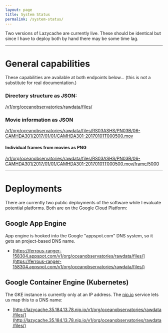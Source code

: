 ```yaml
---
layout: page
title: System Status
permalink: /system-status/
---
```


Two versions of Lazycache are currently live.  These should be identical but since I have to deploy both by hand there may be some time lag.

----

# General capabilities

These capabilities are available at both endpoints below...  (this is not a substitute for real documentation.)

### Directory structure as JSON:

[/v1/org/oceanobservatories/rawdata/files/](http://lazycache.35.184.13.78.nip.io/v1/org/oceanobservatories/rawdata/files/)

### Movie information as JSON

[/v1/org/oceanobservatories/rawdata/files/RS03ASHS/PN03B/06-CAMHDA301/2017/01/01/CAMHDA301-20170101T000500.mov](http://lazycache.35.184.13.78.nip.io/v1/org/oceanobservatories/rawdata/files/RS03ASHS/PN03B/06-CAMHDA301/2017/01/01/CAMHDA301-20170101T000500.mov)

#### Individual frames from movies as PNG

[/v1/org/oceanobservatories/rawdata/files/RS03ASHS/PN03B/06-CAMHDA301/2017/01/01/CAMHDA301-20170101T000500.mov/frame/5000](http://lazycache.35.184.13.78.nip.io/v1/org/oceanobservatories/rawdata/files/RS03ASHS/PN03B/06-CAMHDA301/2017/01/01/CAMHDA301-20170101T000500.mov/frame/5000)


----

# Deployments

There are currently two public deployments of the software while I evaluate potential platforms.  Both are on the Google Cloud Platform:

## Google App Engine

App engine is hooked into the Google "appspot.com" DNS system, so it gets an project-based DNS name.

* [https://ferrous-ranger-158304.appspot.com/v1/org/oceanobservatories/rawdata/files/](https://ferrous-ranger-158304.appspot.com/v1/org/oceanobservatories/rawdata/files/)

## Google Container Engine (Kubernetes)

The GKE instance is currently only at an IP address.  The [nip.io](http://nip.io/) service lets us map this to a DNS name:

* [http://lazycache.35.184.13.78.nip.io/v1/org/oceanobservatories/rawdata/files/](http://lazycache.35.184.13.78.nip.io/v1/org/oceanobservatories/rawdata/files/)
